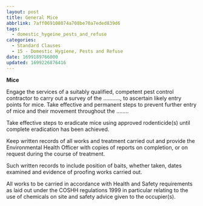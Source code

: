 ```yaml
---
layout: post
title: General Mice
abbrlink: 7aff069108074a708be70a7eded839d6
tags:
  - domestic_hygeine_pests_and_refuse
categories:
  - Standard Clauses
  - 15 - Domestic Hygiene, Pests and Refuse
date: 1699189766000
updated: 1699226876416
---
```


**Mice**

Engage the services of a suitably qualified, competent pest control contractor to carry out a survey of the ……….., to ascertain likely entry points for mice. Take effective and permanent steps to prevent further entry of mice and their movement throughout the ……..

Take effective steps to eradicate mice using approved rodenticide(s) until complete eradication has been achieved.

Keep written records of all works and treatment carried out and provide the Environmental Health Officer with copies of reports on completion, or on request during the course of treatment.

Such written records to include position of baits, whether taken, dates examined and evidence of proofing works carried out.

All works to be carried in accordance with Health and Safety requirements as laid out under the COSHH regulations 1999 in particular relating to the use of chemicals on site and safety advice given to the occupier(s).
